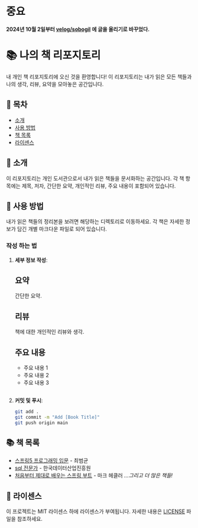 # 중요

**2024년 10월 2일부터 [velog/sobogil](https://velog.io/@sobogil1114/posts) 에 글을 올리기로 바꾸었다.**


# 📚 나의 책 리포지토리

내 개인 책 리포지토리에 오신 것을 환영합니다! 이 리포지토리는 내가 읽은 모든 책들과 나의 생각, 리뷰, 요약을 모아놓은 공간입니다. 



## 📝 목차
- [소개](#소개)
- [사용 방법](#사용-방법)
- [책 목록](#책-목록)
- [라이센스](#라이센스)





## 🌟 소개
이 리포지토리는 개인 도서관으로서 내가 읽은 책들을 문서화하는 공간입니다. 각 책 항목에는 제목, 저자, 간단한 요약, 개인적인 리뷰, 주요 내용이 포함되어 있습니다. 





## 📖 사용 방법
내가 읽은 책들의 정리본을 보려면 해당하는 디렉토리로 이동하세요. 각 책은 자세한 정보가 담긴 개별 마크다운 파일로 되어 있습니다.





### 작성 하는 법
1. **세부 정보 작성**: 
    ## 요약
    간단한 요약.

    ## 리뷰
    책에 대한 개인적인 리뷰와 생각.

    ## 주요 내용
    - 주요 내용 1
    - 주요 내용 2
    - 주요 내용 3
    ```

2. **커밋 및 푸시**:
    ```bash
    git add .
    git commit -m "Add [Book Title]"
    git push origin main
    ```





## 📚 책 목록

- [스프링5 프로그래밍 입문](books/the-great-gatsby.md) - 최범균
- [sql 전문가](books/the-great-gatsby.md) - 한국데이터산업진흥원
- [처음부터 제대로 배우는 스프링 부트](books/the-great-gatsby.md) - 마크 헤클러
*...그리고 더 많은 책들!*




## 📄 라이센스
이 프로젝트는 MIT 라이센스 하에 라이센스가 부여됩니다. 자세한 내용은 [LICENSE](LICENSE) 파일을 참조하세요.
